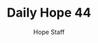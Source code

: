 ---
image: /assets/img/daily-hope-default-artwork.png
title: Daily Hope 44
number: 44
categories:
  - Daily Hope
author: Hope Staff
notes: Daily Hope 44
embed: >-
  <iframe style="border-radius:12px" src="https://open.spotify.com/embed/episode/5oaIu6A2aLKR4AmkIBCAYI?utm_source=generator" width="100%" height="352" frameBorder="0" allowfullscreen="" allow="autoplay; clipboard-write; encrypted-media; fullscreen; picture-in-picture" loading="lazy"></iframe>
---